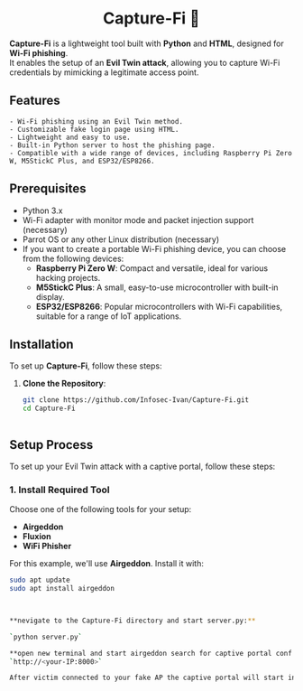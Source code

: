 <h1 align="center">Capture-Fi 🛜</h1>

**Capture-Fi** is a lightweight tool built with **Python** and **HTML**, designed for **Wi-Fi phishing**.  
It enables the setup of an **Evil Twin attack**, allowing you to capture Wi-Fi credentials by mimicking a legitimate access point.

## Features
```- Wi-Fi phishing using an Evil Twin method.```<br>
```- Customizable fake login page using HTML.```<br>
```- Lightweight and easy to use.```<br>
```- Built-in Python server to host the phishing page.```<br>
```- Compatible with a wide range of devices, including Raspberry Pi Zero W, M5StickC Plus, and ESP32/ESP8266.```

## Prerequisites
- Python 3.x
- Wi-Fi adapter with monitor mode and packet injection support (necessary)
- Parrot OS or any other Linux distribution (necessary)
- If you want to create a portable Wi-Fi phishing device, you can choose from the following devices:
  - **Raspberry Pi Zero W**: Compact and versatile, ideal for various hacking projects.
  - **M5StickC Plus**: A small, easy-to-use microcontroller with built-in display.
  - **ESP32/ESP8266**: Popular microcontrollers with Wi-Fi capabilities, suitable for a range of IoT applications.
  
## Installation

To set up **Capture-Fi**, follow these steps:

1. **Clone the Repository**:
   ```bash
   git clone https://github.com/Infosec-Ivan/Capture-Fi.git
   cd Capture-Fi



## Setup Process

To set up your Evil Twin attack with a captive portal, follow these steps:

### 1. Install Required Tool

Choose one of the following tools for your setup:
- **Airgeddon**
- **Fluxion**
- **WiFi Phisher**

For this example, we'll use **Airgeddon**. Install it with:
```bash
sudo apt update
sudo apt install airgeddon



**nevigate to the Capture-Fi directory and start server.py:**

`python server.py`

**open new terminal and start airgeddon search for captive portal conf file and add your ip and server.py port**
`http://<your-IP:8000>`

After victim connected to your fake AP the captive portal will start in index.html and when victim enter the wifi passoword the cred will shown in the terminal